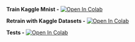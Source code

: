 __Train Kaggle Mnist -__ [![Open In Colab](https://colab.research.google.com/assets/colab-badge.svg)](https://colab.research.google.com/drive/1usAhObAOnNSUO4RabNYR6DuzIJdThvAE)

__Retrain with Kaggle Datasets -__ [![Open In Colab](https://colab.research.google.com/assets/colab-badge.svg)](https://colab.research.google.com/drive/1SLerfL0xgJfliKfQSfX9oTqrJWHVNp5V)

__Tests -__ [![Open In Colab](https://colab.research.google.com/assets/colab-badge.svg)](https://colab.research.google.com/drive/1wSHlbjjzOyeVkLajjPv-gdekHAgxN0AW)
